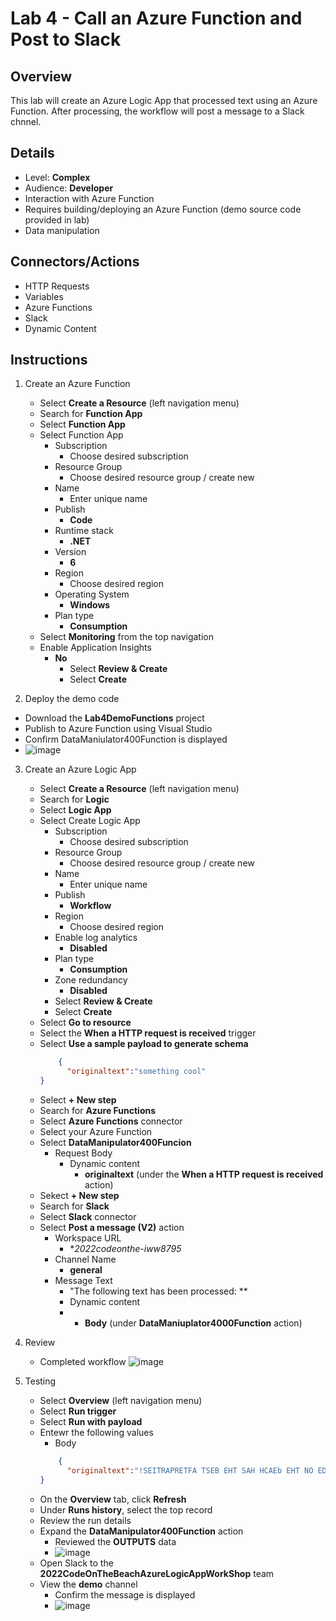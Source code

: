 # Lab 4 - Call an Azure Function and Post to Slack

## Overview
This lab will create an Azure Logic App that processed text using an Azure Function. After processing, the workflow will post a message to a Slack chnnel. 

## Details
  - Level: **Complex**
  - Audience: **Developer**
  - Interaction with Azure Function
  - Requires building/deploying an Azure Function (demo source code provided in lab)
  - Data manipulation

## Connectors/Actions
- HTTP Requests
- Variables
- Azure Functions
- Slack
- Dynamic Content

## Instructions
1. Create an Azure Function
	- Select **Create a Resource** (left navigation menu)
	- Search for **Function App**
	- Select **Function App**
	- Select Function App
		- Subscription
			- Choose desired subscription
		- Resource Group
			- Choose desired resource group / create new
		- Name
			- Enter unique name
		- Publish
			- **Code**
		- Runtime stack
			- **.NET**
		- Version
			- **6**
		- Region
			- Choose desired region
		- Operating System
			- **Windows**
		- Plan type
			- **Consumption**
    - Select **Monitoring** from the top navigation
    - Enable Application Insights
      - **No**   
		- Select **Review & Create**
		- Select **Create**

2. Deploy the demo code
  - Download the **Lab4DemoFunctions** project
  - Publish to Azure Function using Visual Studio
  - Confirm DataManiulator400Function is displayed
  - ![image](https://user-images.githubusercontent.com/13591910/177861571-235dac94-09d7-4619-933e-2fec851285dd.png)

3. Create an Azure Logic App
	- Select **Create a Resource** (left navigation menu)
	- Search for **Logic**
	- Select **Logic App**
	- Select Create Logic App
		- Subscription
			- Choose desired subscription
		- Resource Group
			- Choose desired resource group / create new
		- Name
			- Enter unique name
		- Publish
			- **Workflow**
		- Region
			- Choose desired region
		- Enable log analytics
			- **Disabled**
		- Plan type
			- **Consumption**
		- Zone redundancy
			- **Disabled**
		- Select **Review & Create**
		- Select **Create**
	- Select **Go to resource**
	- Select the **When a HTTP request is received** trigger 
	- Select **Use a sample payload to generate schema**
    	```json
      		{
			  "originaltext":"something cool"
		}
    	```
	- Select **+ New step**
	- Search for **Azure Functions**
	- Select **Azure Functions** connector
	- Select your Azure Function
	- Select **DataManipulator400Funcion**
		- Request Body
			- Dynamic content
				- **originaltext** (under the **When a HTTP request is received** action)
	- Sekect **+ New step**
	- Search for **Slack**
	- Select **Slack** connector
	- Select **Post a message (V2)** action
		- Workspace URL
			- **2022codeonthe-iww8795* 
		- Channel Name
			- **general**
		- Message Text
			- "The following text has been processed: **
			- Dynamic content
			- 	- **Body** (under **DataManiuplator4000Function** action)

4. Review
	- Completed workflow
	![image](https://user-images.githubusercontent.com/13591910/177865459-508f3b15-82a4-4140-a1de-b4d090338656.png)


5. Testing
	- Select **Overview** (left navigation menu)
	- Select **Run trigger**
	- Select **Run with payload**
	- Entewr the following values
		- Body
		```json
      		{
			  "originaltext":"!SEITRAPRETFA TSEB EHT SAH HCAEb EHT NO EDOc"
		}
		```
	- On the **Overview** tab, click **Refresh**
	- Under **Runs history**, select the top record
	- Review the run details
	- Expand the **DataManipulator400Function** action
		- Reviewed the **OUTPUTS** data
		- ![image](https://user-images.githubusercontent.com/13591910/177865787-a845ab34-96c1-4bee-8844-2213935ba7e4.png)
	- Open Slack to the **2022CodeOnTheBeachAzureLogicAppWorkShop** team
	- View the **demo** channel
		- Confirm the message is displayed
		- ![image](https://user-images.githubusercontent.com/13591910/177866494-e711ed83-54b5-49f3-b750-2dd379295e7b.png)



